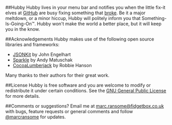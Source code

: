 ##Hubby
Hubby lives in your menu bar and notifies you when the little fix-it elves at [GitHub](https://www.github.com) are busy fixing something that [broke](https://status.github.com/).  Be it a major meltdown, or a minor hiccup, Hubby will politely inform you that Something-Is-Going-On™.  Hubby won't make the world a better place, but it will keep you in the know.

##Acknowledgements
Hubby makes use of the following open source libraries and frameworks:
* [JSONKit](https://github.com/johnezang/JSONKit) by John Engelhart
* [Sparkle](https://github.com/andymatuschak/Sparkle) by Andy Matuschak
* [CocoaLumberjack](https://github.com/robbiehanson/CocoaLumberjack) by Robbie Hanson

Many thanks to their authors for their great work.

##License
Hubby is free software and you are welcome to modify or redistribute it under certain conditions. See the [GNU General Public License](http://www.gnu.org/licenses/gpl.html) for more details.

##Comments or suggestions?
Email me at [marc.ransome@fidgetbox.co.uk](mailto://marc.ransome@fidgetbox.co.uk) with bugs, feature requests or general comments and follow [@marcransome](http://www.twitter.com/marcransome) for updates.

